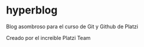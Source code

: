 # hyperblog
Blog asombroso para el curso de Git y Github de Platzi


Creado por el increible Platzi Team